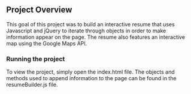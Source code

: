 ## Project Overview

This goal of this project was to build an interactive resume that uses Javascript and jQuery to iterate through objects in order
to make information appear on the page. The resume also features an interactive map using the Google Maps API.

### Running the project

To view the project, simply open the index.html file. The objects and methods used to append information to the page can be found
in the resumeBuilder.js file.

